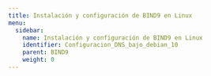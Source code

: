 ```yaml
---
title: Instalación y configuración de BIND9 en Linux
menu:
  sidebar:
    name: Instalación y configuración de BIND9 en Linux 
    identifier: Configuracion_DNS_bajo_debian_10
    parent: BIND9
    weight: 0
---
```

